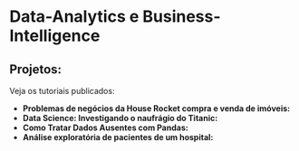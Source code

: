 # Data-Analytics e Business-Intelligence
## Projetos:
Veja os tutoriais publicados:

* **Problemas de negócios da House Rocket compra e venda de imóveis:**
* **Data Science: Investigando o naufrágio do Titanic:**
* **Como Tratar Dados Ausentes com Pandas:**
* **Análise exploratória de pacientes de um hospital:**
